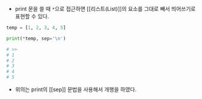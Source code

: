 - print 문을 쓸 때 `*`으로 접근하면 [[리스트(List)]]의 요소를 그대로 빼서 띄어쓰기로 표현할 수 있다.

```python
temp = [1, 2, 3, 4, 5]

print(*temp, sep='\n')

# >>
# 1
# 2
# 3
# 4
# 5
```

- 위의는 print의 [[sep]] 문법을 사용해서 개행을 하였다.


